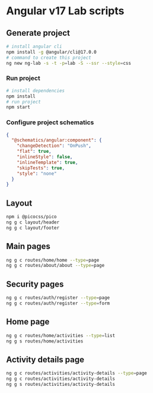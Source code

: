 # Angular v17 Lab scripts

## Generate project

```bash
# install angular cli
npm install -g @angular/cli@17.0.0
# command to create this project
ng new ng-lab -s -t -p=lab -S --ssr --style=css
```

### Run project

```bash
# install dependencies
npm install
# run project
npm start
```

### Configure project schematics

```json
{
  "@schematics/angular:component": {
    "changeDetection": "OnPush",
    "flat": true,
    "inlineStyle": false,
    "inlineTemplate": true,
    "skipTests": true,
    "style": "none"
  }
}
```

## Layout

```bash
npm i @picocss/pico
ng g c layout/header
ng g c layout/footer
```

## Main pages

```bash
ng g c routes/home/home --type=page
ng g c routes/about/about --type=page
```

## Security pages

```bash
ng g c routes/auth/register --type=page
ng g c routes/auth/register --type=form
```

## Home page

```bash
ng g c routes/home/activities --type=list
ng g s routes/home/activities
```
## Activity details page

```bash
ng g c routes/activities/activity-details --type=page
ng g c routes/activities/activity-details 
ng g s routes/activities/activity-details
```
